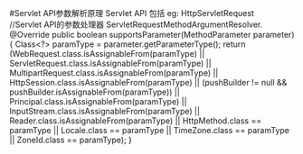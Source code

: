 #Servlet API参数解析原理
    Servlet API 包括
    eg: HttpServletRequest        
        //Servlet API的参数处理器
        ServletRequestMethodArgumentResolver.
        @Override
        	public boolean supportsParameter(MethodParameter parameter) {
        		Class<?> paramType = parameter.getParameterType();
        		return (WebRequest.class.isAssignableFrom(paramType) ||
        				ServletRequest.class.isAssignableFrom(paramType) ||
        				MultipartRequest.class.isAssignableFrom(paramType) ||
        				HttpSession.class.isAssignableFrom(paramType) ||
        				(pushBuilder != null && pushBuilder.isAssignableFrom(paramType)) ||
        				Principal.class.isAssignableFrom(paramType) ||
        				InputStream.class.isAssignableFrom(paramType) ||
        				Reader.class.isAssignableFrom(paramType) ||
        				HttpMethod.class == paramType ||
        				Locale.class == paramType ||
        				TimeZone.class == paramType ||
        				ZoneId.class == paramType);
        	}